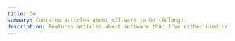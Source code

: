 ```yaml
---
title: Go
summary: Contains articles about software in Go (Golang).
description: Features articles about software that I've either used or written in Go (aka Golang), as well as code snippets.
---
```

